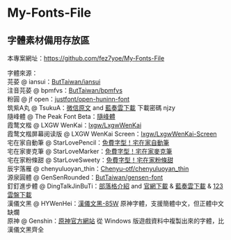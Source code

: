# My-Fonts-File
## 字體素材備用存放區
本專案網址：https://github.com/fez7yoe/My-Fonts-File

字體來源：<br>
芫荽 @ iansui：[ButTaiwan/iansui](https://github.com/ButTaiwan/iansui)<br>
注音芫荽 @ bpmfvs：[ButTaiwan/bpmfvs](https://github.com/ButTaiwan/bpmfvs)<br>
粉圓 @ jf open：[justfont/open-huninn-font](https://github.com/justfont/open-huninn-font)<br>
筑紫A丸 @ TsukuA：[微信原文](https://mp.weixin.qq.com/s/uAGvdwUSC-h28JhqAYVP8Q) and [藍奏雲下載](https://njzybaby.lanzoui.com/b07sle58j) 下載密碼 njzy<br>
隨峰體 @ The Peak Font Beta：[隨峰體](https://cjkfonts.io/blog/ThePeakFont)<br>
霞鹜文楷 @ LXGW WenKai：[lxgw/LxgwWenKai](https://github.com/lxgw/LxgwWenKai)<br>
霞鹜文楷屏幕阅读版 @ LXGW WenKai Screen：[lxgw/LxgwWenKai-Screen](https://github.com/lxgw/LxgwWenKai-Screen)<br>
宅在家自動筆 @ StarLovePencil：[免費字型！宅在家自動筆](https://home.gamer.com.tw/creationDetail.php?sn=4470108)<br>
宅在家麥克筆 @ StarLoveMarker：[免費字型！宅在家麥克筆](https://home.gamer.com.tw/creationDetail.php?sn=4662078)<br>
宅在家粉條甜 @ StarLoveSweety：[免費字型！宅在家粉條甜](https://home.gamer.com.tw/creationDetail.php?sn=5378926)<br>
辰宇落雁 @ chenyuluoyan_thin：[Chenyu-otf/chenyuluoyan_thin](https://github.com/Chenyu-otf/chenyuluoyan_thin)<br>
源泉圓體 @ GenSenRounded：[ButTaiwan/gensen-font](https://github.com/ButTaiwan/gensen-font)<br>
釘釘進步體 @ DingTalkJinBuTi：[部落格介紹](https://blog.zhheo.com/p/e8a11f39.html) and [官網下載](https://page.dingtalk.com/wow/dingtalk/default/dingtalk/y-W5aF3_ZJwzulU0nceIl) & [藍奏雲下載](https://zhheo.lanzoul.com/i6PSQ0kc3rwf) & [123 雲盤下載](https://www.123pan.com/s/8fqA-JbhW3)<br>
漢儀文黑 @ HYWenHei：[漢儀文黑-85W](https://www.hanyi.com.cn/productdetail?id=992) 原神字體，支援簡體中文，但正體中文缺爛<br>
原神 @ Genshin：[原神官方網站](https://genshin.hoyoverse.com/zh-tw/home) 從 Windows 版遊戲資料中複製出來的字體，比漢儀文黑齊全
